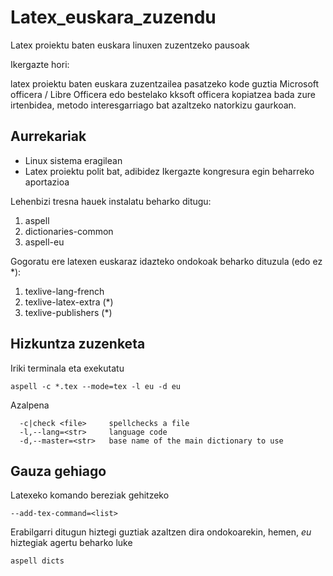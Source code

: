 # Latex_euskara_zuzendu
Latex proiektu baten euskara linuxen zuzentzeko pausoak

Ikergazte hori:

latex proiektu baten euskara zuzentzailea pasatzeko kode guztia Microsoft officera / Libre Officera edo bestelako kksoft officera kopiatzea bada zure irtenbidea, metodo interesgarriago bat azaltzeko natorkizu gaurkoan.

## Aurrekariak
- Linux sistema eragilean 
- Latex proiektu polit bat, adibidez Ikergazte kongresura egin beharreko aportazioa

Lehenbizi tresna hauek instalatu beharko ditugu:

1. aspell
2. dictionaries-common
3. aspell-eu

Gogoratu ere latexen euskaraz idazteko ondokoak beharko dituzula (edo ez *):

1. texlive-lang-french
2. texlive-latex-extra (*)
3. texlive-publishers (*)

## Hizkuntza zuzenketa

Iriki terminala eta exekutatu
```
aspell -c *.tex --mode=tex -l eu -d eu
```

Azalpena
```
  -c|check <file>     spellchecks a file
  -l,--lang=<str>     language code
  -d,--master=<str>   base name of the main dictionary to use
```

## Gauza gehiago
Latexeko komando bereziak gehitzeko

```--add-tex-command=<list>```

Erabilgarri ditugun hiztegi guztiak azaltzen dira ondokoarekin, hemen, *eu* hiztegiak agertu beharko luke

```aspell dicts``` 

